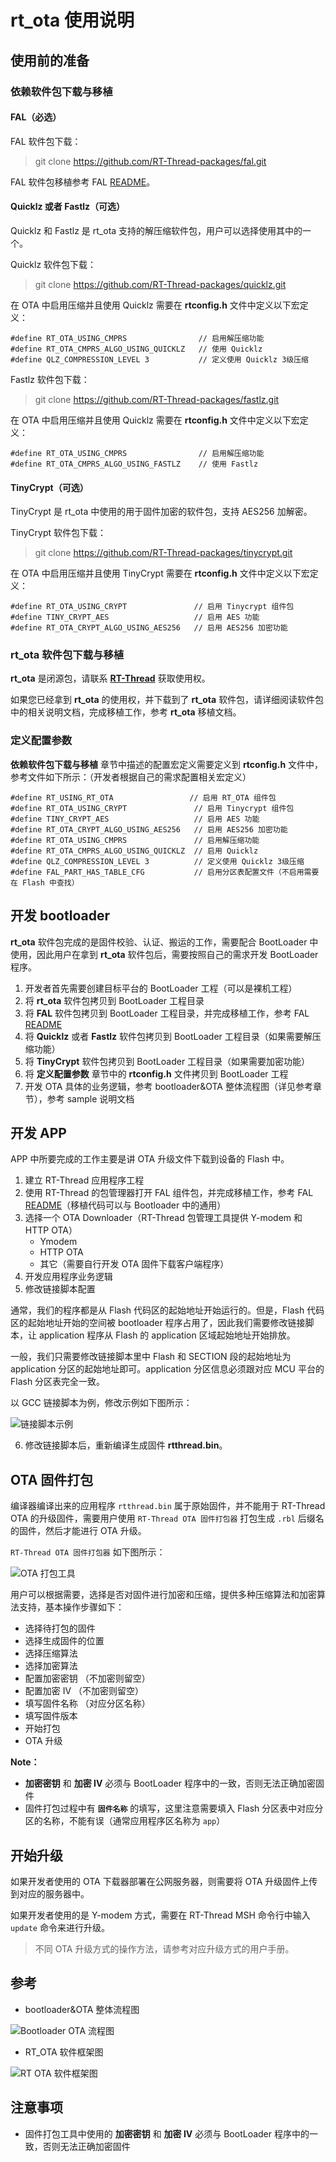 # rt_ota 使用说明 #

## 使用前的准备

### 依赖软件包下载与移植

#### FAL（必选）  

FAL 软件包下载：  

> git clone https://github.com/RT-Thread-packages/fal.git

FAL 软件包移植参考 FAL [README](https://github.com/RT-Thread-packages/fal/blob/master/README.md)。

#### Quicklz 或者 Fastlz（可选）  

Quicklz 和 Fastlz 是 rt_ota 支持的解压缩软件包，用户可以选择使用其中的一个。

Quicklz 软件包下载：  

> git clone https://github.com/RT-Thread-packages/quicklz.git

在 OTA 中启用压缩并且使用 Quicklz 需要在 **rtconfig.h** 文件中定义以下宏定义：

``` {.c}
#define RT_OTA_USING_CMPRS                // 启用解压缩功能
#define RT_OTA_CMPRS_ALGO_USING_QUICKLZ   // 使用 Quicklz
#define QLZ_COMPRESSION_LEVEL 3           // 定义使用 Quicklz 3级压缩
```

Fastlz 软件包下载：  

> git clone https://github.com/RT-Thread-packages/fastlz.git

在 OTA 中启用压缩并且使用 Quicklz 需要在 **rtconfig.h** 文件中定义以下宏定义：

```
#define RT_OTA_USING_CMPRS                // 启用解压缩功能
#define RT_OTA_CMPRS_ALGO_USING_FASTLZ    // 使用 Fastlz
```

#### TinyCrypt（可选）  

TinyCrypt 是 rt_ota 中使用的用于固件加密的软件包，支持 AES256 加解密。

TinyCrypt 软件包下载：  

> git clone https://github.com/RT-Thread-packages/tinycrypt.git

在 OTA 中启用压缩并且使用 TinyCrypt 需要在 **rtconfig.h** 文件中定义以下宏定义：

```
#define RT_OTA_USING_CRYPT               // 启用 Tinycrypt 组件包
#define TINY_CRYPT_AES                   // 启用 AES 功能
#define RT_OTA_CRYPT_ALGO_USING_AES256   // 启用 AES256 加密功能
```

### rt_ota 软件包下载与移植

**rt_ota** 是闭源包，请联系 [**RT-Thread**](https://www.rt-thread.org/) 获取使用权。

如果您已经拿到 **rt_ota** 的使用权，并下载到了 **rt_ota** 软件包，请详细阅读软件包中的相关说明文档，完成移植工作，参考 **rt_ota** 移植文档。

### 定义配置参数

**依赖软件包下载与移植** 章节中描述的配置宏定义需要定义到 **rtconfig.h** 文件中，参考文件如下所示：（开发者根据自己的需求配置相关宏定义）

```
#define RT_USING_RT_OTA                 // 启用 RT_OTA 组件包
#define RT_OTA_USING_CRYPT               // 启用 Tinycrypt 组件包
#define TINY_CRYPT_AES                   // 启用 AES 功能
#define RT_OTA_CRYPT_ALGO_USING_AES256   // 启用 AES256 加密功能
#define RT_OTA_USING_CMPRS               // 启用解压缩功能
#define RT_OTA_CMPRS_ALGO_USING_QUICKLZ  // 启用 Quicklz
#define QLZ_COMPRESSION_LEVEL 3          // 定义使用 Quicklz 3级压缩
#define FAL_PART_HAS_TABLE_CFG           // 启用分区表配置文件（不启用需要在 Flash 中查找）
```

## 开发 bootloader

**rt_ota** 软件包完成的是固件校验、认证、搬运的工作，需要配合 BootLoader 中使用，因此用户在拿到 **rt_ota** 软件包后，需要按照自己的需求开发 BootLoader 程序。

1. 开发者首先需要创建目标平台的 BootLoader 工程（可以是裸机工程）
2. 将 **rt_ota** 软件包拷贝到 BootLoader 工程目录
3. 将 **FAL** 软件包拷贝到 BootLoader 工程目录，并完成移植工作，参考 FAL [README](https://github.com/RT-Thread-packages/fal/blob/master/README.md)
4. 将 **Quicklz** 或者 **Fastlz** 软件包拷贝到 BootLoader 工程目录（如果需要解压缩功能）
5. 将 **TinyCrypt** 软件包拷贝到 BootLoader 工程目录（如果需要加密功能）
6. 将 **定义配置参数** 章节中的 **rtconfig.h** 文件拷贝到 BootLoader 工程
7. 开发 OTA 具体的业务逻辑，参考 bootloader&OTA 整体流程图（详见参考章节），参考 sample 说明文档

## 开发 APP

APP 中所要完成的工作主要是讲 OTA 升级文件下载到设备的 Flash 中。

1. 建立 RT-Thread 应用程序工程
2. 使用 RT-Thread 的包管理器打开 FAL 组件包，并完成移植工作，参考 FAL [README](https://github.com/RT-Thread-packages/fal/blob/master/README.md)（移植代码可以与 Bootloader 中的通用）
3. 选择一个 OTA Downloader（RT-Thread 包管理工具提供 Y-modem 和 HTTP OTA）
    - Ymodem
    - HTTP OTA
    - 其它（需要自行开发 OTA 固件下载客户端程序）
4. 开发应用程序业务逻辑
5. 修改链接脚本配置

通常，我们的程序都是从 Flash 代码区的起始地址开始运行的。但是，Flash 代码区的起始地址开始的空间被 bootloader 程序占用了，因此我们需要修改链接脚本，让 application 程序从 Flash 的 application 区域起始地址开始排放。

一般，我们只需要修改链接脚本里中 Flash 和 SECTION 段的起始地址为 application 分区的起始地址即可。application 分区信息必须跟对应 MCU 平台的 Flash 分区表完全一致。

以 GCC 链接脚本为例，修改示例如下图所示：

![链接脚本示例](./figures/link_lds_modify.png)

6. 修改链接脚本后，重新编译生成固件 **rtthread.bin**。

## OTA 固件打包

编译器编译出来的应用程序 `rtthread.bin` 属于原始固件，并不能用于 RT-Thread OTA 的升级固件，需要用户使用 `RT-Thread OTA 固件打包器` 打包生成 `.rbl` 后缀名的固件，然后才能进行 OTA 升级。

`RT-Thread OTA 固件打包器` 如下图所示：

![OTA 打包工具](./figures/OTAFirmwarePacker.jpg)

用户可以根据需要，选择是否对固件进行加密和压缩，提供多种压缩算法和加密算法支持，基本操作步骤如下：

- 选择待打包的固件
- 选择生成固件的位置
- 选择压缩算法
- 选择加密算法
- 配置加密密钥 （不加密则留空）
- 配置加密 IV （不加密则留空）
- 填写固件名称 （对应分区名称）
- 填写固件版本
- 开始打包
- OTA 升级

**Note：**

- **加密密钥** 和 **加密 IV** 必须与 BootLoader 程序中的一致，否则无法正确加密固件
- 固件打包过程中有 **`固件名称`** 的填写，这里注意需要填入 Flash 分区表中对应分区的名称，不能有误（通常应用程序区名称为 `app`）

## 开始升级

如果开发者使用的 OTA 下载器部署在公网服务器，则需要将 OTA 升级固件上传到对应的服务器中。

如果开发者使用的是 Y-modem 方式，需要在 RT-Thread MSH 命令行中输入 `update` 命令来进行升级。

> 不同 OTA 升级方式的操作方法，请参考对应升级方式的用户手册。

## 参考

- bootloader&OTA 整体流程图

![Bootloader OTA 流程图](./figures/bootloader_OTA_Flowchart.png)

- RT_OTA 软件框架图

![RT OTA 软件框架图](./figures/rt_ota_SoftwareFramework.png)

## 注意事项 ##

- 固件打包工具中使用的 **加密密钥** 和 **加密 IV** 必须与 BootLoader 程序中的一致，否则无法正确加密固件
